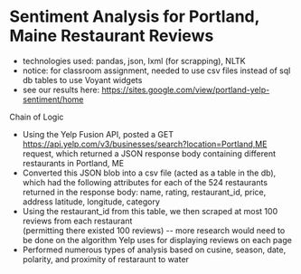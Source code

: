 # Sentiment Analysis for Portland, Maine Restaurant Reviews
- technologies used: pandas, json, lxml (for scrapping), NLTK
- notice: for classroom assignment, needed to use csv files instead of sql db tables to use Voyant widgets
- see our results here: https://sites.google.com/view/portland-yelp-sentiment/home

Chain of Logic
- Using the Yelp Fusion API, posted a GET https://api.yelp.com/v3/businesses/search?location=Portland,ME
  request, which returned a JSON response body containing different restaurants in Portland, ME
- Converted this JSON blob into a csv file (acted as a table in the db), which had the following attributes 
  for each of the 524 restaurants returned in the response body: name, rating, restaurant_id, price, address    latitude, longitude, category 
- Using the restaurant_id from this table, we then scraped at most 100 reviews from each restaurant            
  (permitting there existed 100 reviews) -- more research would need to be done on the algorithm Yelp uses for displaying reviews on each page
- Performed numerous types of analysis based on cusine, season, date, polarity, and proximity of restaraunt to 
  water